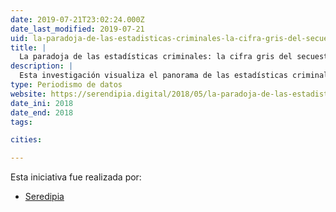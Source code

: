 ```yaml
---
date: 2019-07-21T23:02:24.000Z
date_last_modified: 2019-07-21
uid: la-paradoja-de-las-estadisticas-criminales-la-cifra-gris-del-secuestro
title: |
  La paradoja de las estadísticas criminales: la cifra gris del secuestro
description: |
  Esta investigación visualiza el panorama de las estadísticas criminales, específicamente del secuestro en México y analiza las falencias en los registros que hacen las autoridades.
type: Periodismo de datos
website: https://serendipia.digital/2018/05/la-paradoja-de-las-estadisticas-criminales-la-cifra-gris-del-secuestro/
date_ini: 2018
date_end: 2018
tags:

cities: 

---
```


Esta iniciativa fue realizada por:

- [Seredipia](/organizaciones/seredipia)
